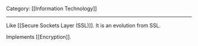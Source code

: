 Category: [[Information Technology]]
___
Like [[Secure Sockets Layer (SSL)]]. It is an evolution from SSL. 

Implements [[Encryption]]. 
